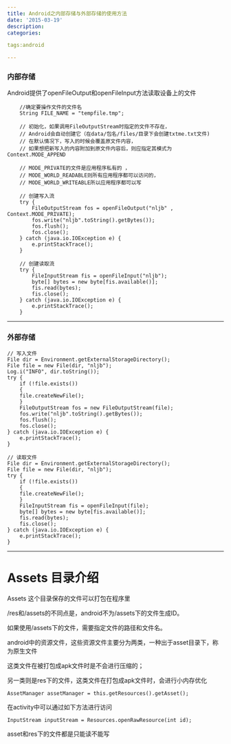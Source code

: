 ```yaml
---
title: Android之内部存储与外部存储的使用方法
date: '2015-03-19'
description:
categories:

tags:android

---
```


>

### 内部存储

>

Android提供了openFileOutput和openFileInput方法读取设备上的文件

>

        //确定要操作文件的文件名
        String FILE_NAME = "tempfile.tmp";

        // 初始化，如果调用FileOutputStream时指定的文件不存在，
        // Android会自动创建它（在data/包名/files/目录下会创建txtme.txt文件)
        // 在默认情况下，写入的时候会覆盖原文件内容，
        // 如果想把新写入的内容附加到原文件内容后，则应指定其模式为Context.MODE_APPEND

        // MODE_PRIVATE的文件是应用程序私有的 ，
        // MODE_WORLD_READABLE则所有应用程序都可以访问的，
        // MODE_WORLD_WRITEABLE所以应用程序都可以写

        // 创建写入流
        try {
            FileOutputStream fos = openFileOutput("nljb" , Context.MODE_PRIVATE);
            fos.write("nljb".toString().getBytes());
            fos.flush();
            fos.close();
        } catch (java.io.IOException e) {
            e.printStackTrace();
        }

        // 创建读取流
        try {
            FileInputStream fis = openFileInput("nljb");
            byte[] bytes = new byte[fis.available()];
            fis.read(bytes);
            fis.close();
        } catch (java.io.IOException e) {
            e.printStackTrace();
        }

---

>

### 外部存储

>


	// 写入文件
	File dir = Environment.getExternalStorageDirectory();
	File file = new File(dir, "nljb");
	Log.i("INFO", dir.toString());
	try {
	    if (!file.exists())
	    {
		file.createNewFile();
	    }
	    FileOutputStream fos = new FileOutputStream(file);
	    fos.write("nljb".toString().getBytes());
	    fos.flush();
	    fos.close();
	} catch (java.io.IOException e) {
	    e.printStackTrace();
	}

	// 读取文件
	File dir = Environment.getExternalStorageDirectory();
	File file = new File(dir, "nljb");
	try {
	    if (!file.exists())
	    {
		file.createNewFile();
	    }
	    FileInputStream fis = openFileInput(file);
	    byte[] bytes = new byte[fis.available()];
	    fis.read(bytes);
	    fis.close();
	} catch (java.io.IOException e) {
	    e.printStackTrace();
	}


---

>

# Assets 目录介绍

>

Assets 这个目录保存的文件可以打包在程序里

/res和/assets的不同点是，android不为/assets下的文件生成ID。

如果使用/assets下的文件，需要指定文件的路径和文件名。

>

android中的资源文件，这些资源文件主要分为两类，一种出于asset目录下，称为原生文件

这类文件在被打包成apk文件时是不会进行压缩的；

另一类则是res下的文件，这类文件在打包成apk文件时，会进行小内存优化

	AssetManager assetManager = this.getResources().getAsset();

在activity中可以通过如下方法进行访问

	InputStream inputStream = Resources.openRawResource(int id);

asset和res下的文件都是只能读不能写


